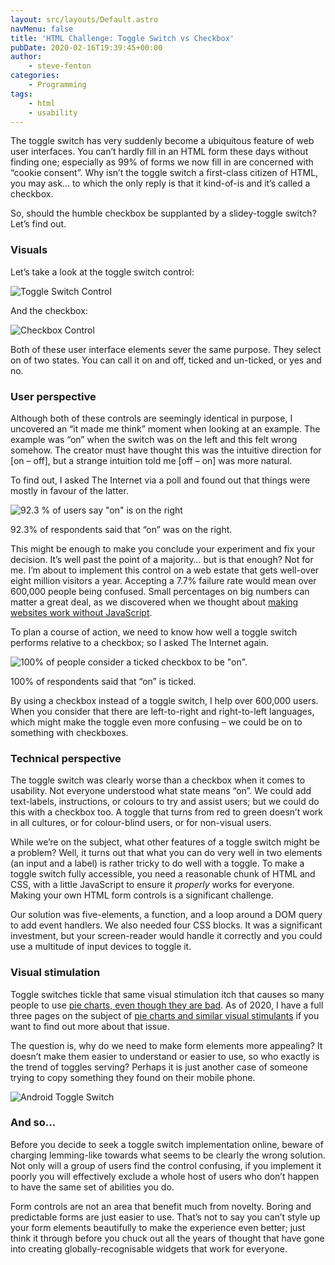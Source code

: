 ```yaml
---
layout: src/layouts/Default.astro
navMenu: false
title: 'HTML Challenge: Toggle Switch vs Checkbox'
pubDate: 2020-02-16T19:39:45+00:00
author:
    - steve-fenton
categories:
    - Programming
tags:
    - html
    - usability
---
```


The toggle switch has very suddenly become a ubiquitous feature of web user interfaces. You can’t hardly fill in an HTML form these days without finding one; especially as 99% of forms we now fill in are concerned with “cookie consent”. Why isn’t the toggle switch a first-class citizen of HTML, you may ask… to which the only reply is that it kind-of-is and it’s called a checkbox.

So, should the humble checkbox be supplanted by a slidey-toggle switch? Let’s find out.

### Visuals

Let’s take a look at the toggle switch control:

![Toggle Switch Control](https://www.stevefenton.co.uk/wp-content/uploads/2020/02/toggle-example.jpg)

And the checkbox:

![Checkbox Control](https://www.stevefenton.co.uk/wp-content/uploads/2020/02/checkbox-example.jpg)

Both of these user interface elements sever the same purpose. They select on of two states. You can call it on and off, ticked and un-ticked, or yes and no.

### User perspective

Although both of these controls are seemingly identical in purpose, I uncovered an “it made me think” moment when looking at an example. The example was “on” when the switch was on the left and this felt wrong somehow. The creator must have thought this was the intuitive direction for \[on – off\], but a strange intuition told me \[off – on\] was more natural.

To find out, I asked The Internet via a poll and found out that things were mostly in favour of the latter.

![92.3 % of users say "on" is on the right](https://www.stevefenton.co.uk/wp-content/uploads/2020/02/toggle.jpg)

92.3% of respondents said that “on” was on the right.

This might be enough to make you conclude your experiment and fix your decision. It’s well past the point of a majority… but is that enough? Not for me. I’m about to implement this control on a web estate that gets well-over eight million visitors a year. Accepting a 7.7% failure rate would mean over 600,000 people being confused. Small percentages on big numbers can matter a great deal, as we discovered when we thought about [making websites work without JavaScript](https://www.stevefenton.co.uk/2011/08/why-it-is-still-important-for-a-page-to-work-without-javascript/).

To plan a course of action, we need to know how well a toggle switch performs relative to a checkbox; so I asked The Internet again.

![100% of people consider a ticked checkbox to be "on".](https://www.stevefenton.co.uk/wp-content/uploads/2020/02/checkbox.jpg)

100% of respondents said that “on” is ticked.

By using a checkbox instead of a toggle switch, I help over 600,000 users. When you consider that there are left-to-right and right-to-left languages, which might make the toggle even more confusing – we could be on to something with checkboxes.

### Technical perspective

The toggle switch was clearly worse than a checkbox when it comes to usability. Not everyone understood what state means “on”. We could add text-labels, instructions, or colours to try and assist users; but we could do this with a checkbox too. A toggle that turns from red to green doesn’t work in all cultures, or for colour-blind users, or for non-visual users.

While we’re on the subject, what other features of a toggle switch might be a problem? Well, it turns out that what you can do very well in two elements (an input and a label) is rather tricky to do well with a toggle. To make a toggle switch fully accessible, you need a reasonable chunk of HTML and CSS, with a little JavaScript to ensure it *properly* works for everyone. Making your own HTML form controls is a significant challenge.

Our solution was five-elements, a function, and a loop around a DOM query to add event handlers. We also needed four CSS blocks. It was a significant investment, but your screen-reader would handle it correctly and you could use a multitude of input devices to toggle it.

### Visual stimulation

Toggle switches tickle that same visual stimulation itch that causes so many people to use [pie charts, even though they are bad](https://www.stevefenton.co.uk/2009/04/pie-charts-are-bad/). As of 2020, I have a full three pages on the subject of [pie charts and similar visual stimulants](https://www.stevefenton.co.uk/category/pie-charts/) if you want to find out more about that issue.

The question is, why do we need to make form elements more appealing? It doesn’t make them easier to understand or easier to use, so who exactly is the trend of toggles serving? Perhaps it is just another case of someone trying to copy something they found on their mobile phone.

![Android Toggle Switch](https://www.stevefenton.co.uk/wp-content/uploads/2020/02/Screenshot_20200216-192733.png)

### And so…

Before you decide to seek a toggle switch implementation online, beware of charging lemming-like towards what seems to be clearly the wrong solution. Not only will a group of users find the control confusing, if you implement it poorly you will effectively exclude a whole host of users who don’t happen to have the same set of abilities you do.

Form controls are not an area that benefit much from novelty. Boring and predictable forms are just easier to use. That’s not to say you can’t style up your form elements beautifully to make the experience even better; just think it through before you chuck out all the years of thought that have gone into creating globally-recognisable widgets that work for everyone.